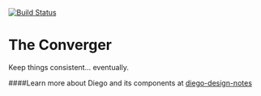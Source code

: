 [![Build
Status](https://travis-ci.org/cloudfoundry-incubator/converger.svg)](https://travis-ci.org/cloudfoundry-incubator/converger)

The Converger
=================

Keep things consistent... eventually.

####Learn more about Diego and its components at [diego-design-notes](https://github.com/cloudfoundry-incubator/diego-design-notes)

